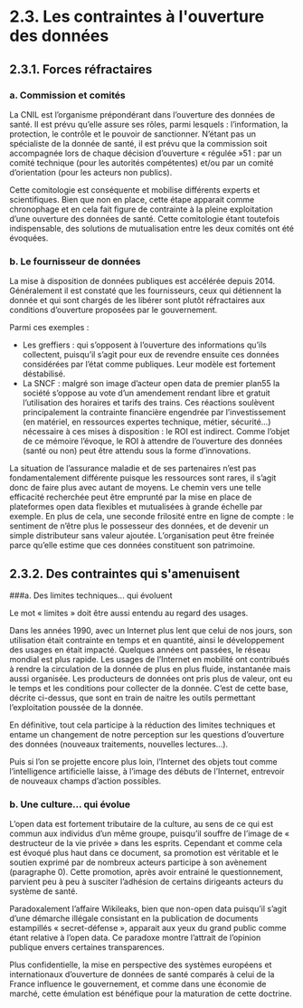 # 2.3. Les contraintes à l'ouverture des données

## 2.3.1. Forces réfractaires

### a. Commission et comités

La CNIL est l’organisme prépondérant dans l’ouverture des données de santé. Il est prévu qu’elle assure ses rôles, parmi lesquels : l’information, la protection, le contrôle et le pouvoir de sanctionner.N’étant pas un spécialiste de la donnée de santé, il est prévu que la commission soit accompagnée lors de chaque décision d’ouverture « régulée »51 : par un comité technique (pour les autorités compétentes) et/ou par un comité d’orientation (pour les acteurs non publics).
Cette comitologie est conséquente et mobilise différents experts et scientifiques. Bien que non en place, cette étape apparait comme chronophage et en cela fait figure de contrainte à la pleine exploitation d’une ouverture des données de santé. Cette comitologie étant toutefois indispensable, des solutions de mutualisation entre les deux comités ont été évoquées.

### b. Le fournisseur de données

La mise à disposition de données publiques est accélérée depuis 2014. Généralement il est constaté que les fournisseurs, ceux qui détiennent la donnée et qui sont chargés de les libérer sont plutôt réfractaires aux conditions d’ouverture proposées par le gouvernement.

Parmi ces exemples :
- Les greffiers : qui s’opposent à l’ouverture des informations qu’ils collectent, puisqu’il s’agit pour eux de revendre ensuite ces données considérées par l’état comme publiques. Leur modèle est fortement déstabilisé.- La SNCF : malgré son image d’acteur open data de premier plan55 la société s’oppose au vote d’un amendement rendant libre et gratuit l’utilisation des horaires et tarifs des trains.Ces réactions soulèvent principalement la contrainte financière engendrée par l’investissement (en matériel, en ressources expertes technique, métier, sécurité...) nécessaire à ces mises à disposition : le ROI est indirect. Comme l’objet de ce mémoire l’évoque, le ROI à attendre de l’ouverture des données (santé ou non) peut être attendu sous la forme d’innovations.La situation de l’assurance maladie et de ses partenaires n’est pas fondamentalement différente puisque les ressources sont rares, il s’agit donc de faire plus avec autant de moyens. Le chemin vers une telle efficacité recherchée peut être emprunté par la mise en place de plateformes open data flexibles et mutualisées à grande échelle par exemple.En plus de cela, une seconde frilosité entre en ligne de compte : le sentiment de n’être plus le possesseur des données, et de devenir un simple distributeur sans valeur ajoutée. L’organisation peut être freinée parce qu’elle estime que ces données constituent son patrimoine.

## 2.3.2. Des contraintes qui s'amenuisent

###a. Des limites techniques... qui évoluent

Le mot « limites » doit être aussi entendu au regard des usages.

Dans les années 1990, avec un Internet plus lent que celui de nos jours, son utilisation était contrainte en temps et en quantité, ainsi le développement des usages en était impacté. Quelques années ont passées, le réseau mondial est plus rapide. Les usages de l’Internet en mobilité ont contribués à rendre la circulation de la donnée de plus en plus fluide, instantanée mais aussi organisée. Les producteurs de données ont pris plus de valeur, ont eu le temps et les conditions pour collecter de la donnée.C’est de cette base, décrite ci-dessus, que sont en train de naitre les outils permettant l’exploitation poussée de la donnée.En définitive, tout cela participe à la réduction des limites techniques et entame un changement de notre perception sur les questions d’ouverture des données (nouveaux traitements, nouvelles lectures...).
Puis si l’on se projette encore plus loin, l’Internet des objets tout comme l’intelligence artificielle laisse, à l’image des débuts de l’Internet, entrevoir de nouveaux champs d’action possibles.
### b. Une culture... qui évolueL’open data est fortement tributaire de la culture, au sens de ce qui est commun aux individus d’un même groupe, puisqu’il souffre de l’image de « destructeur de la vie privée » dans les esprits.Cependant et comme cela est évoqué plus haut dans ce document, sa promotion est véritable et le soutien exprimé par de nombreux acteurs participe à son avènement (paragraphe 0). Cette promotion, après avoir entrainé le questionnement, parvient peu à peu à susciter l’adhésion de certains dirigeants acteurs du système de santé.
Paradoxalement l’affaire Wikileaks, bien que non-open data puisqu’il s’agit d’une démarche illégale consistant en la publication de documents estampillés « secret-défense », apparait aux yeux du grand public comme étant relative à l’open data. Ce paradoxe montre l’attrait de l’opinion publique envers certaines transparences.Plus confidentielle, la mise en perspective des systèmes européens et internationaux d’ouverture de données de santé comparés à celui de la France influence le gouvernement, et comme dans une économie de marché, cette émulation est bénéfique pour la maturation de cette doctrine.

